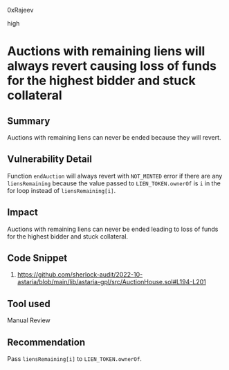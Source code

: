 0xRajeev

high

# Auctions with remaining liens will always revert causing loss of funds for the highest bidder and stuck collateral

## Summary

Auctions with remaining liens can never be ended because they will revert.

## Vulnerability Detail

Function `endAuction` will always revert with `NOT_MINTED` error if there are any `liensRemaining` because the value passed to `LIEN_TOKEN.ownerOf` is `i` in the for loop instead of `liensRemaining[i]`.

## Impact

Auctions with remaining liens can never be ended leading to loss of funds for the highest bidder and stuck collateral.
 
## Code Snippet

1. https://github.com/sherlock-audit/2022-10-astaria/blob/main/lib/astaria-gpl/src/AuctionHouse.sol#L194-L201

## Tool used

Manual Review

## Recommendation

Pass `liensRemaining[i]` to `LIEN_TOKEN.ownerOf`.
